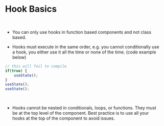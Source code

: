 # Hook Basics
<br>

* You can only use hooks in function based components and not class based.

* Hooks must execute in the same order, e.g. you cannot conditionally use a hook, you either use it all the time or none of the time. (code example below)
```javascript react
// this will fail to compile
if(true) {
    useState(); 
}
useState(); 
useState();
```
<br>

* Hooks cannot be nested in conditionals, loops, or functions. They must be at the top level of the component. Best practice is to use all your hooks at the top of the component to avoid issues.